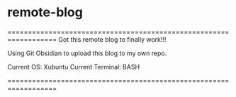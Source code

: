 # remote-blog

==================================================================
Got this remote blog to finally work!!!

Using Git Obsidian to upload this blog to my own repo.

Current OS: Xubuntu
Current Terminal: BASH

==================================================================
